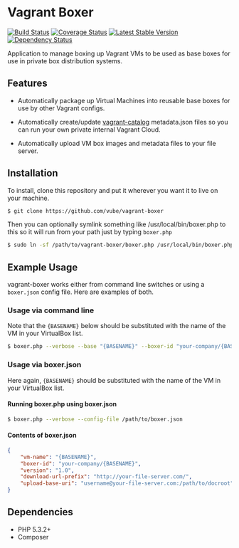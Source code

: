 Vagrant Boxer
=============

[![Build Status](https://travis-ci.org/vube/vagrant-boxer.png?branch=master)](https://travis-ci.org/vube/vagrant-boxer)
[![Coverage Status](https://coveralls.io/repos/vube/vagrant-boxer/badge.png?branch=master)](https://coveralls.io/r/vube/vagrant-boxer?branch=master)
[![Latest Stable Version](https://poser.pugx.org/vube/vagrant-boxer/v/stable.png)](https://packagist.org/packages/vube/vagrant-boxer)
[![Dependency Status](https://www.versioneye.com/user/projects/5361301bfe0d07fa670000b3/badge.png)](https://www.versioneye.com/user/projects/5361301bfe0d07fa670000b3)

Application to manage boxing up Vagrant VMs to be used as base boxes for use in
private box distribution systems.


Features
--------

- Automatically package up Virtual Machines into reusable base boxes for use
by other Vagrant configs.

- Automatically create/update [vagrant-catalog](https://github.com/vube/vagrant-catalog)
metadata.json files so you can run your own private internal Vagrant Cloud.

- Automatically upload VM box images and metadata files to your file server.


Installation
------------

To install, clone this repository and put it wherever you want it to live on
your machine.

```bash
$ git clone https://github.com/vube/vagrant-boxer
```

Then you can optionally symlink something like /usr/local/bin/boxer.php
to this so it will run from your path just by typing `boxer.php`

```bash
$ sudo ln -sf /path/to/vagrant-boxer/boxer.php /usr/local/bin/boxer.php
```


Example Usage
-------------

vagrant-boxer works either from command line switches or using a `boxer.json` config
file.  Here are examples of both.


### Usage via command line

Note that the `{BASENAME}` below should be substituted with the name of the VM in your
VirtualBox list.

```bash
$ boxer.php --verbose --base "{BASENAME}" --boxer-id "your-company/{BASENAME}"  --major-version 1.0 --url-prefix "http://your-file-server.com/" --upload-base-uri "username@your-file-server.com:/path/to/docroot"
```


### Usage via boxer.json

Here again, `{BASENAME}` should be substituted with the name of the VM in your
VirtualBox list.

#### Running boxer.php using boxer.json

```bash
$ boxer.php --verbose --config-file /path/to/boxer.json
```

#### Contents of boxer.json

```json
{
    "vm-name": "{BASENAME}",
    "boxer-id": "your-company/{BASENAME}",
    "version": "1.0",
    "download-url-prefix": "http://your-file-server.com/",
    "upload-base-uri": "username@your-file-server.com:/path/to/docroot"
}
```


Dependencies
------------

- PHP 5.3.2+
- Composer
